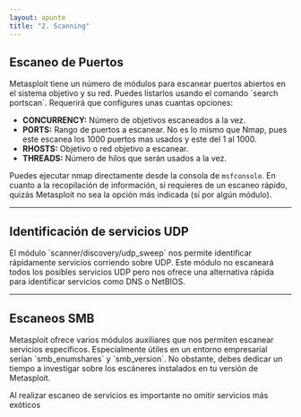 ```yaml
---
layout: apunte
title: "2. Scanning"
---
```


<h2>Escaneo de Puertos</h2>
Metasploit tiene un número de módulos para escanear puertos abiertos en el sistema objetivo y su red. Puedes listarlos usando el comando `search portscan`. Requerirá que configures unas cuantas opciones:

- **CONCURRENCY:** Número de objetivos escaneados a la vez.
- **PORTS:** Rango de puertos a escanear. No es lo mismo que Nmap, pues este escanea los 1000 puertos mas usados y este del 1 al 1000.
- **RHOSTS:** Objetivo o red objetivo a escanear.
- **THREADS:** Número de hilos que serán usados a la vez.

Puedes ejecutar nmap directamente desde la consola de `msfconsole`.  En cuanto a la recopilación de información, si requieres de un escaneo rápido, quizás Metasploit no sea la opción más indicada (sí por algún módulo). 

---------------
<h2>Identificación de servicios UDP</h2>
El módulo `scanner/discovery/udp_sweep` nos permite identificar rápidamente servicios corriendo sobre UDP. Este módulo no escaneará todos los posibles servicios UDP pero nos ofrece una alternativa rápida para identificar servicios como DNS o NetBIOS.

-----------------
<h2>Escaneos SMB</h2>
Metasploit ofrece varios módulos auxiliares que nos permiten escanear servicios específicos. Especialmente útiles en un entorno empresarial serían `smb_enumshares` y `smb_version`. No obstante, debes dedicar un tiempo a investigar sobre los escáneres instalados en tu versión de Metasploit.

Al realizar escaneo de servicios es importante no omitir servicios más exóticos